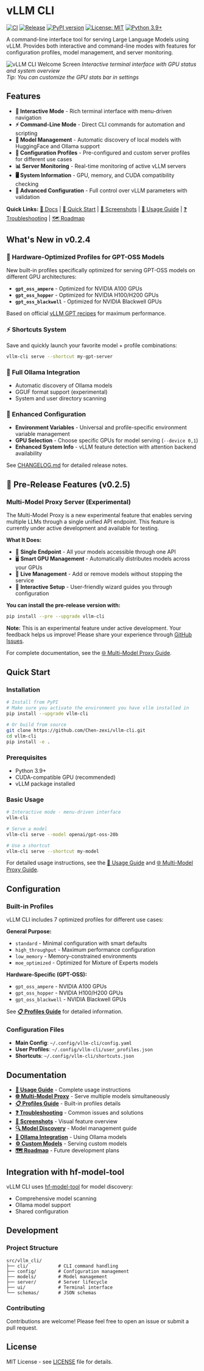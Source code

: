 # vLLM CLI

[![CI](https://github.com/Chen-zexi/vllm-cli/actions/workflows/ci.yml/badge.svg)](https://github.com/Chen-zexi/vllm-cli/actions/workflows/ci.yml)
[![Release](https://github.com/Chen-zexi/vllm-cli/actions/workflows/python-publish.yml/badge.svg)](https://github.com/Chen-zexi/vllm-cli/actions/workflows/python-publish.yml)
[![PyPI version](https://badge.fury.io/py/vllm-cli.svg)](https://badge.fury.io/py/vllm-cli)
[![License: MIT](https://img.shields.io/badge/License-MIT-yellow.svg)](https://opensource.org/licenses/MIT)
[![Python 3.9+](https://img.shields.io/badge/python-3.9+-blue.svg)](https://www.python.org/downloads/)

A command-line interface tool for serving Large Language Models using vLLM. Provides both interactive and command-line modes with features for configuration profiles, model management, and server monitoring.

![vLLM CLI Welcome Screen](asset/welcome-screen.png)
*Interactive terminal interface with GPU status and system overview*<br>
*Tip: You can customize the GPU stats bar in settings*

## Features

- **🎯 Interactive Mode** - Rich terminal interface with menu-driven navigation
- **⚡ Command-Line Mode** - Direct CLI commands for automation and scripting
- **🤖 Model Management** - Automatic discovery of local models with HuggingFace and Ollama support
- **🔧 Configuration Profiles** - Pre-configured and custom server profiles for different use cases
- **📊 Server Monitoring** - Real-time monitoring of active vLLM servers
- **🖥️ System Information** - GPU, memory, and CUDA compatibility checking
- **📝 Advanced Configuration** - Full control over vLLM parameters with validation

**Quick Links:** [📖 Docs](#documentation) | [🚀 Quick Start](#quick-start) | [📸 Screenshots](docs/screenshots.md) | [📘 Usage Guide](docs/usage-guide.md) | [❓ Troubleshooting](docs/troubleshooting.md) | [🗺️ Roadmap](docs/roadmap.md)

## What's New in v0.2.4

### 🚀 Hardware-Optimized Profiles for GPT-OSS Models
New built-in profiles specifically optimized for serving GPT-OSS models on different GPU architectures:
- **`gpt_oss_ampere`** - Optimized for NVIDIA A100 GPUs
- **`gpt_oss_hopper`** - Optimized for NVIDIA H100/H200 GPUs
- **`gpt_oss_blackwell`** - Optimized for NVIDIA Blackwell GPUs

Based on official [vLLM GPT recipes](https://docs.vllm.ai/projects/recipes/en/latest/OpenAI/GPT-OSS.html) for maximum performance.

### ⚡ Shortcuts System
Save and quickly launch your favorite model + profile combinations:
```bash
vllm-cli serve --shortcut my-gpt-server
```

### 🦙 Full Ollama Integration
- Automatic discovery of Ollama models
- GGUF format support (experimental)
- System and user directory scanning

### 🔧 Enhanced Configuration
- **Environment Variables** - Universal and profile-specific environment variable management
- **GPU Selection** - Choose specific GPUs for model serving (`--device 0,1`)
- **Enhanced System Info** - vLLM feature detection with attention backend availability

See [CHANGELOG.md](CHANGELOG.md) for detailed release notes.

## 🚧 Pre-Release Features (v0.2.5)

### Multi-Model Proxy Server (Experimental)

The Multi-Model Proxy is a new experimental feature that enables serving multiple LLMs through a single unified API endpoint. This feature is currently under active development and available for testing.

**What It Does:**
- 🎯 **Single Endpoint** - All your models accessible through one API
- 🖥️ **Smart GPU Management** - Automatically distributes models across your GPUs
- 🔄 **Live Management** - Add or remove models without stopping the service
- 🎨 **Interactive Setup** - User-friendly wizard guides you through configuration

**You can install the pre-release version with:**

```bash
pip install --pre --upgrade vllm-cli
```

**Note:** This is an experimental feature under active development. Your feedback helps us improve! Please share your experience through [GitHub Issues](https://github.com/Chen-zexi/vllm-cli/issues).

For complete documentation, see the [🌐 Multi-Model Proxy Guide](docs/multi-model-proxy.md).

## Quick Start

### Installation

```bash
# Install from PyPI
# Make sure you activate the environment you have vllm installed in
pip install --upgrade vllm-cli

# Or build from source
git clone https://github.com/Chen-zexi/vllm-cli.git
cd vllm-cli
pip install -e .
```

### Prerequisites
- Python 3.9+
- CUDA-compatible GPU (recommended)
- vLLM package installed

### Basic Usage

```bash
# Interactive mode - menu-driven interface
vllm-cli

# Serve a model
vllm-cli serve --model openai/gpt-oss-20b

# Use a shortcut
vllm-cli serve --shortcut my-model
```

For detailed usage instructions, see the [📘 Usage Guide](docs/usage-guide.md) and [🌐 Multi-Model Proxy Guide](docs/multi-model-proxy.md).

## Configuration

### Built-in Profiles

vLLM CLI includes 7 optimized profiles for different use cases:

**General Purpose:**
- `standard` - Minimal configuration with smart defaults
- `high_throughput` - Maximum performance configuration
- `low_memory` - Memory-constrained environments
- `moe_optimized` - Optimized for Mixture of Experts models

**Hardware-Specific (GPT-OSS):**
- `gpt_oss_ampere` - NVIDIA A100 GPUs
- `gpt_oss_hopper` - NVIDIA H100/H200 GPUs
- `gpt_oss_blackwell` - NVIDIA Blackwell GPUs

See [**📋 Profiles Guide**](docs/profiles.md) for detailed information.

### Configuration Files
- **Main Config**: `~/.config/vllm-cli/config.yaml`
- **User Profiles**: `~/.config/vllm-cli/user_profiles.json`
- **Shortcuts**: `~/.config/vllm-cli/shortcuts.json`


## Documentation

- [**📘 Usage Guide**](docs/usage-guide.md) - Complete usage instructions
- [**🌐 Multi-Model Proxy**](docs/multi-model-proxy.md) - Serve multiple models simultaneously
- [**📋 Profiles Guide**](docs/profiles.md) - Built-in profiles details
- [**❓ Troubleshooting**](docs/troubleshooting.md) - Common issues and solutions
- [**📸 Screenshots**](docs/screenshots.md) - Visual feature overview
- [**🔍 Model Discovery**](docs/MODEL_DISCOVERY_QUICK_REF.md) - Model management guide
- [**🦙 Ollama Integration**](docs/ollama-integration.md) - Using Ollama models
- [**⚙️ Custom Models**](docs/custom-model-serving.md) - Serving custom models
- [**🗺️ Roadmap**](docs/roadmap.md) - Future development plans

## Integration with hf-model-tool

vLLM CLI uses [hf-model-tool](https://github.com/Chen-zexi/hf-model-tool) for model discovery:
- Comprehensive model scanning
- Ollama model support
- Shared configuration

## Development

### Project Structure
```
src/vllm_cli/
├── cli/           # CLI command handling
├── config/        # Configuration management
├── models/        # Model management
├── server/        # Server lifecycle
├── ui/            # Terminal interface
└── schemas/       # JSON schemas
```

### Contributing
Contributions are welcome! Please feel free to open an issue or submit a pull request.

## License

MIT License - see [LICENSE](LICENSE) file for details.
